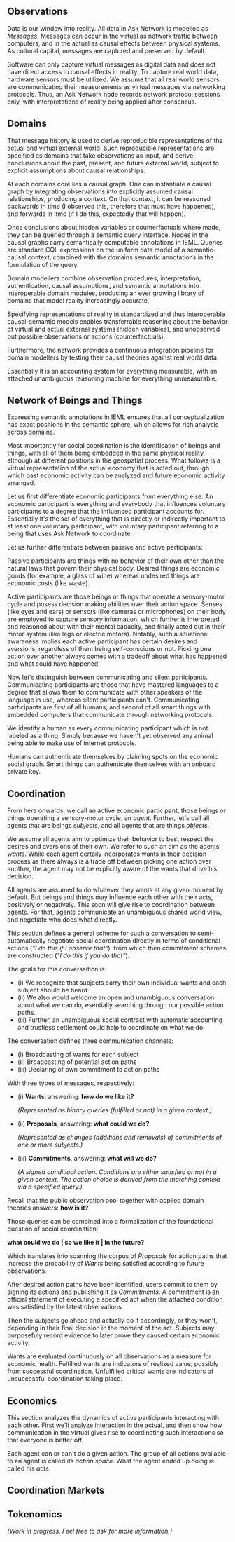 ## Observations

Data is our window into reality. All data in Ask Network is modelled as _Messages_. Messages can occur in the virtual as network traffic between computers, and in the actual as causal effects between physical systems. As cultural capital, messages are captured and preserved by default.

Software can only capture virtual messages as digital data and does not have direct access to causal effects in reality. To capture real world data, hardware sensors must be utilized. We assume that all real world sensors are communicating their measurements as virtual messages via networking protocols. Thus, an Ask Network node records network protocol sessions only, with interpretations of reality being applied after consensus.

## Domains

That message history is used to derive reproducible representations of the actual and virtual external world. Such reproducible representations are specified as domains that take observations as input, and derive conclusions about the past, present, and future external world, subject to explicit assumptions about causal relationships.

At each domains core lies a causal graph. One can instantiate a causal graph by integrating observations into explicitly assumed causal relationships, producing a context. On that context, it can be reasoned backwards in time (I observed this, therefore that must have happened), and forwards in itme (if I do this, expectedly that will happen).

Once conclusions about hidden variables or counterfactuals where made, they can be queried through a semantic query interface. Nodes in the causal graphs carry semantically computable annotations in IEML. Queries are standard CQL expressions on the uniform data model of a semantic-causal context, combined with the domains semantic annotations in the formulation of the query.

Domain modellers combine observation procedures, interpretation, authentication, causal assumptions, and semantic annotations into interoperable domain modules, producing an ever growing library of domains that model reality increasingly accurate.

Specifying representations of reality in standardized and thus interoperable causal-semantic models enables transferrable reasoning about the behavior of virtual and actual external systems (hidden variables), and unobserved but possible observations or actions (counterfactuals).

Furthermore, the network provides a continuous integration pipeline for domain modellers by testing their causal theories against real world data.

Essentially it is an accounting system for everything measurable, with an attached unambiguous reasoning machine for everything unmeasurable.

## Network of Beings and Things

Expressing semantic annotations in IEML ensures that all conceptualization has exact positions in the semantic sphere, which allows for rich analysis across domains.

Most importantly for social coordination is the identification of beings and things, with all of them being embedded in the same physical reality, although at different positions in the geospatial process. What follows is a virtual representation of the actual economy that is acted out, through which past economic activity can be analyzed and future economic activity arranged.

Let us first differentiate economic participants from everything else. An economic participant is everything and everybody that influences voluntary participants to a degree that the influenced participant accounts for. Essentially it's the set of everything that is directly or indirectly important to at least one voluntary participant, with voluntary participant referring to a being that uses Ask Network to coordinate.

Let us further differentiate between passive and active participants:

Passive participants are things with no behavior of their own other than the natural laws that govern their physical body. Desired things are economic goods (for example, a glass of wine) whereas undesired things are economic costs (like waste).

Active participants are those beings or things that operate a sensory-motor cycle and posess decision making abilities over their action space. Senses (like eyes and ears) or sensors (like cameras or microphones) on their body are employed to capture sensory information, which further is interpreted and reasoned about with their mental capacity, and finally acted out in their motor system (like legs or electric motors). Notably, such a situational awareness implies each active participant has certain desires and aversions, regardless of them being self-conscious or not. Picking one action over another always comes with a tradeoff about what has happened and what could have happened.

Now let's distinguish between communicating and silent participants. Communicating participants are those that have mastered languages to a degree that allows them to communicate with other speakers of the language in use, whereas silent participants can't. Communicating participants are first of all humans, and second of all smart things with embedded computers that communicate through networking protocols.

We identify a human as every communicating participant which is not labeled as a thing. Simply because we haven't yet observed any animal being able to make use of internet protocols.

Humans can authenticate themselves by claiming spots on the economic social graph. Smart things can authenticate themselves with an onboard private key.

## Coordination

From here onwards, we call an active economic participant, those beings or things operating a sensory-motor cycle, an _agent_. Further, let's call all agents that are beings _subjects_, and all agents that are things _objects_.

We assume all agents aim to optimize their behavior to best respect the desires and aversions of their own. We refer to such an aim as the agents _wants_. While each agent certaily incorporates wants in their decision process as there always is a trade off between picking one action over another, the agent may not be explicitly aware of the wants that drive his decision.

All agents are assumed to do whatever they wants at any given moment by default. But beings and things may influence each other with their acts, positively or negatively. This soon will give rise to coordination between agents. For that, agents communicate an unambiguous shared world view, and negotiate who does what directly.

This section defines a general scheme for such a  conversation to semi-automatically negotiate social coordination directly in terms of conditional actions (_"I do this if I observe that"_), from which then commitment schemes are constructed (_"I do this if you do that"_).

The goals for this conversaition is:

- (i) We recognize that subjects carry their own individual wants and each subject should be heard
- (ii) We also would welcome an open and unambiguous conversation about what we can do, esentially searching through our possible action paths.
- (iii) Further, an unambiguous social contract with automatic accounting and trustless settlement could help to coordinate on what we do.

The conversation defines three communication channels:

- (i) Broadcasting of wants for each subject
- (ii) Broadcasting of potential action paths
- (iii) Declaring of own commitment to action paths

With three types of messages, respectively:

- (i) **Wants**, answering: **how do we like it?**
  
  _(Represented as binary queries (fulfilled or not) in a given context.)_

- (ii) **Proposals**, answering: **what could we do?**

  _(Represented as changes (additions and removals) of commitments of one or more subjects.)_
  
- (iii) **Commitments**, answering: **what will we do?**

  _(A signed conditioal action. Conditions are either satisfied or not in a given context. The action choice is derived from the matching context via a specified query.)_

Recall that the public observation pool together with applied domain theories answers: **how is it?**

Those queries can be combined into a formalization of the foundational question of social coordination:

**what could we do | so we like it | in the future?**

Which translates into scanning the corpus of _Proposals_ for action paths that increase the probability of _Wants_ being satisfied according to future observations.

After desired action paths have been identified, users commit to them by signing its actions and publishing it as _Commitments_. A commitment is an official statement of executing a specified act when the attached condition was satisfied by the latest observations.

Then the subjects go ahead and actually do it accordingly, or they won't, depending in their final decision in the moment of the act. Subjects may purposefuly record evidence to later prove they caused certain economic activity.

Wants are evaluated continuously on all observations as a measure for economic health. Fulfilled wants are indicators of realized value, possibly from successful coordination. Unfulfilled critical wants are indicators of unsuccessful coordination taking place.

## Economics

This section analyzes the dynamics of active participants interacting with each other. First we'll analyze interaction in the actual, and then show how communication in the virtual gives rise to coordinating such interactions so that everyone is better off.

Each agent can or can't do a given action. The group of all actions available to an agent is called its _action space_. What the agent ended up doing is called his _acts_.

## Coordination Markets

## Tokenomics

_[Work in progress. Feel free to ask for more information.]_

